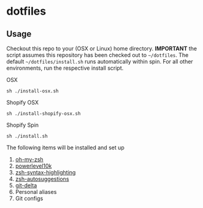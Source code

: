  # dotfiles

## Usage
Checkout this repo to your (OSX or Linux) home directory. **IMPORTANT** the script assumes this repository has been checked out to `~/dotfiles`. The default `~/dotfiles/install.sh` runs automatically within spin. For all other environments, run the respective install script.

OSX
```
sh ./install-osx.sh
```

Shopify OSX
```
sh ./install-shopify-osx.sh
```

Shopify Spin
```
sh ./install.sh
```

The following items will be installed and set up

1. [oh-my-zsh](https://ohmyz.sh/)
2. [powerlevel10k](https://github.com/romkatv/powerlevel10k)
3. [zsh-syntax-highlighting](https://github.com/zsh-users/zsh-syntax-highlighting)
4. [zsh-autosuggestions](https://github.com/zsh-users/zsh-autosuggestions)
5. [git-delta](https://dandavison.github.io/delta/introduction.html)
6. Personal aliases
7. Git configs
